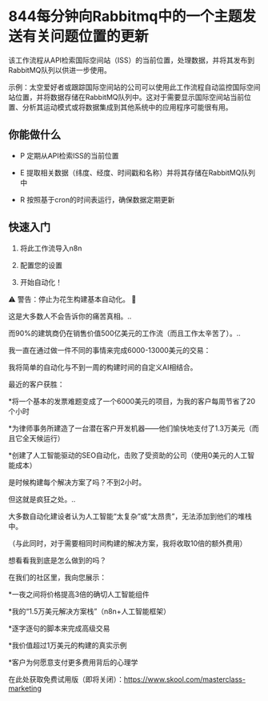 # 844每分钟向Rabbitmq中的一个主题发送有关问题位置的更新

该工作流程从API检索国际空间站（ISS）的当前位置，处理数据，并将其发布到RabbitMQ队列以供进一步使用。

示例：太空爱好者或跟踪国际空间站的公司可以使用此工作流程自动监控国际空间站位置，并将数据存储在RabbitMQ队列中。这对于需要显示国际空间站当前位置、分析其运动模式或将数据集成到其他系统中的应用程序可能很有用。

## 你能做什么

- P 定期从API检索ISS的当前位置

- E 提取相关数据（纬度、经度、时间戳和名称）并将其存储在RabbitMQ队列中

- R 按照基于cron的时间表运行，确保数据定期更新

## 快速入门

1.  将此工作流导入n8n

2.  配置您的设置

3.  开始自动化！

⚠️ 警告：停止为花生构建基本自动化。 🚫

这是大多数人不会告诉你的痛苦真相。..

而90%的建筑商仍在销售价值500亿美元的工作流（而且工作太辛苦了）。..

我一直在通过做一件不同的事情来完成6000-13000美元的交易：

我将简单的自动化与不到一周的构建时间的自定义AI相结合。

最近的客户获胜：

*将一个基本的发票难题变成了一个6000美元的项目，为我的客户每周节省了20个小时

*为律师事务所建造了一台潜在客户开发机器——他们愉快地支付了1.3万美元（而且它全天候运行）

*创建了人工智能驱动的SEO自动化，击败了受资助的公司（使用0美元的人工智能成本）

是时候构建每个解决方案了吗？不到2小时。

但这就是疯狂之处。..

大多数自动化建设者认为人工智能“太复杂”或“太昂贵”，无法添加到他们的堆栈中。

（与此同时，对于需要相同时间构建的解决方案，我将收取10倍的额外费用）

想看看我到底是怎么做到的吗？

在我们的社区里，我向您展示：

*一夜之间将价格提高3倍的确切人工智能组件

*我的“1.5万美元解决方案栈”（n8n+人工智能框架）

*逐字逐句的脚本来完成高级交易

*我价值超过1万美元的构建的真实示例

*客户为何愿意支付更多费用背后的心理学

在此处获取免费试用版（即将关闭）：https://www.skool.com/masterclass-marketing

